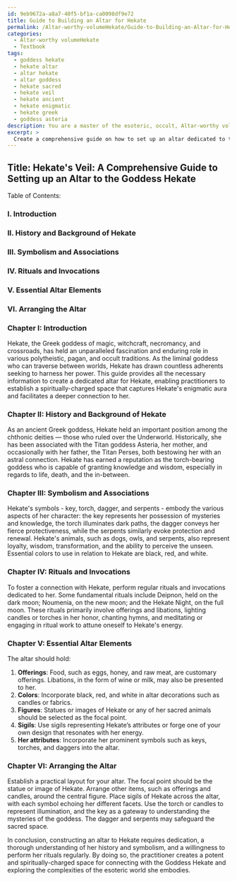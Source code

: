 ```yaml
---
id: 9eb9672a-a8a7-40f5-bf1a-ca0098df9e72
title: Guide to Building an Altar for Hekate
permalink: /Altar-worthy-volumeHekate/Guide-to-Building-an-Altar-for-Hekate/
categories:
  - Altar-worthy volumeHekate
  - Textbook
tags:
  - goddess hekate
  - hekate altar
  - altar hekate
  - altar goddess
  - hekate sacred
  - hekate veil
  - hekate ancient
  - hekate enigmatic
  - hekate greek
  - goddess asteria
description: You are a master of the esoteric, occult, Altar-worthy volumeHekate and education, you have written many textbooks on the subject in ways that provide students with rich and deep understanding of the subject. You are being asked to write textbook-like sections on a topic and you do it with full context, explainability, and reliability in accuracy to the true facts of the topic at hand, in a textbook style that a student would easily be able to learn from, in a rich, engaging, and contextual way. Always include relevant context (such as formulas and history), related concepts, and in a way that someone can gain deep insights from.
excerpt: > 
  Create a comprehensive guide on how to set up an altar dedicated to the goddess Hekate, focusing on her history, symbolism, and rituals that may be incorporated in the process. Discuss important elements to include, such as offerings, colors, figures, and sigils, as well as how to properly arrange them on the altar to ensure a potent and spiritually-charged space for practicing rituals, invocations, and other esoteric workings related to Hekate.
---
```


## Title: Hekate's Veil: A Comprehensive Guide to Setting up an Altar to the Goddess Hekate

Table of Contents:

### I. Introduction
### II. History and Background of Hekate
### III. Symbolism and Associations
### IV. Rituals and Invocations
### V. Essential Altar Elements
### VI. Arranging the Altar

### Chapter I: Introduction

Hekate, the Greek goddess of magic, witchcraft, necromancy, and crossroads, has held an unparalleled fascination and enduring role in various polytheistic, pagan, and occult traditions. As the liminal goddess who can traverse between worlds, Hekate has drawn countless adherents seeking to harness her power. This guide provides all the necessary information to create a dedicated altar for Hekate, enabling practitioners to establish a spiritually-charged space that captures Hekate's enigmatic aura and facilitates a deeper connection to her.

### Chapter II: History and Background of Hekate

As an ancient Greek goddess, Hekate held an important position among the chthonic deities — those who ruled over the Underworld. Historically, she has been associated with the Titan goddess Asteria, her mother, and occasionally with her father, the Titan Perses, both bestowing her with an astral connection. Hekate has earned a reputation as the torch-bearing goddess who is capable of granting knowledge and wisdom, especially in regards to life, death, and the in-between.

### Chapter III: Symbolism and Associations

Hekate's symbols - key, torch, dagger, and serpents - embody the various aspects of her character: the key represents her possession of mysteries and knowledge, the torch illuminates dark paths, the dagger conveys her fierce protectiveness, while the serpents similarly evoke protection and renewal. Hekate's animals, such as dogs, owls, and serpents, also represent loyalty, wisdom, transformation, and the ability to perceive the unseen. Essential colors to use in relation to Hekate are black, red, and white.

### Chapter IV: Rituals and Invocations

To foster a connection with Hekate, perform regular rituals and invocations dedicated to her. Some fundamental rituals include Deipnon, held on the dark moon; Noumenia, on the new moon; and the Hekate Night, on the full moon. These rituals primarily involve offerings and libations, lighting candles or torches in her honor, chanting hymns, and meditating or engaging in ritual work to attune oneself to Hekate's energy.

### Chapter V: Essential Altar Elements

The altar should hold:

1. **Offerings**: Food, such as eggs, honey, and raw meat, are customary offerings. Libations, in the form of wine or milk, may also be presented to her.
2. **Colors**: Incorporate black, red, and white in altar decorations such as candles or fabrics.
3. **Figures**: Statues or images of Hekate or any of her sacred animals should be selected as the focal point.
4. **Sigils**: Use sigils representing Hekate’s attributes or forge one of your own design that resonates with her energy.
5. **Her attributes**: Incorporate her prominent symbols such as keys, torches, and daggers into the altar.

### Chapter VI: Arranging the Altar

Establish a practical layout for your altar. The focal point should be the statue or image of Hekate. Arrange other items, such as offerings and candles, around the central figure. Place sigils of Hekate across the altar, with each symbol echoing her different facets. Use the torch or candles to represent illumination, and the key as a gateway to understanding the mysteries of the goddess. The dagger and serpents may safeguard the sacred space.

In conclusion, constructing an altar to Hekate requires dedication, a thorough understanding of her history and symbolism, and a willingness to perform her rituals regularly. By doing so, the practitioner creates a potent and spiritually-charged space for connecting with the Goddess Hekate and exploring the complexities of the esoteric world she embodies.
